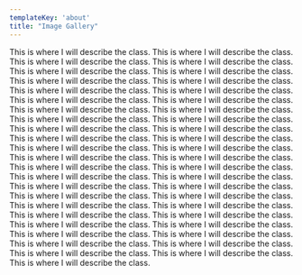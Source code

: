 ```yaml
---
templateKey: 'about'
title: "Image Gallery"
---
```


This is where I will describe the class. This is where I will describe the class. This is where I will describe the class. This is where I will describe the class. This is where I will describe the class. This is where I will describe the class. This is where I will describe the class. This is where I will describe the class. This is where I will describe the class. This is where I will describe the class. This is where I will describe the class. This is where I will describe the class. This is where I will describe the class. This is where I will describe the class. This is where I will describe the class. This is where I will describe the class. This is where I will describe the class. This is where I will describe the class. This is where I will describe the class. This is where I will describe the class. This is where I will describe the class. This is where I will describe the class. This is where I will describe the class. This is where I will describe the class. This is where I will describe the class. This is where I will describe the class. This is where I will describe the class. This is where I will describe the class. This is where I will describe the class. This is where I will describe the class. This is where I will describe the class. This is where I will describe the class. This is where I will describe the class. This is where I will describe the class. This is where I will describe the class. This is where I will describe the class. This is where I will describe the class. This is where I will describe the class. This is where I will describe the class. This is where I will describe the class. This is where I will describe the class. This is where I will describe the class. This is where I will describe the class. This is where I will describe the class. This is where I will describe the class.